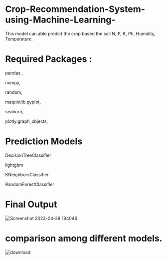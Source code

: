 # Crop-Recommendation-System-using-Machine-Learning-
This model can able predict the crop based the soil N, P, K, Ph, Humidity, Temperature.

# Required Packages :

pandas ,

numpy,

random,

matplotlib.pyplot,

seaborn,

plotly.graph_objects,

# Prediction Models 

DecisionTreeClassifier

lightgbm

KNeighborsClassifier

RandomForestClassifier


# Final Output

![Screenshot 2023-04-28 184046](https://user-images.githubusercontent.com/126596692/235156760-4cebb88f-0165-4813-92e7-b5362c621447.png)


# comparison among different models.

![download](https://user-images.githubusercontent.com/126596692/235157182-ab93b315-fbec-4c4f-a6e7-ffb0b4fef054.png)
